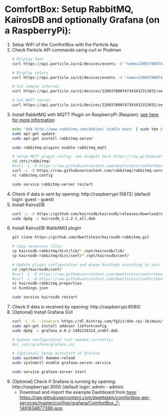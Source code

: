 # ComfortBox: Setup RabbitMQ, KairosDB and optionally Grafana (on a RaspberryPi):

1. Setup WiFi of the ComfortBox with the Particle App
2. Check Particle API commands using curl or Postman
    ```bash
    # Display text
    curl https://api.particle.io/v1/devices/events -d "name=220037000f47343432313031/display" -d "data=HelloWorld!" -d "private=false" -d "ttl=60" -d "access_token=enter_Particle_token_here"

    # Display colors
    curl https://api.particle.io/v1/devices/events -d "name=220037000f47343432313031/led" -d "data=/////wAAAP8AAAD/AAAAAAAAAAAAAAAAAAAAAAAAAAAAAAAAAAAAAAAAAAAAAAAAAAAAAAAAAAAAAAAAAAAAAAAAAAAAAAAA" -d "private=false" -d "ttl=60" -d "access_token=enter_Particle_token_here"

    # Set sample interval
    curl https://api.particle.io/v1/devices/220037000f47343432313031/set_interval -d "arg=5000" -d "access_token=enter_Particle_token_here"

    # Set MQTT server
    curl https://api.particle.io/v1/devices/220037000f47343432313031/set_host -d "arg=192.168.1.116:1883" -d "access_token=enter_Particle_token_here"
    ```
3. Install RabbitMQ with MQTT Plugin on RaspberryPi (Raspian): [see here for more information](https://www.rabbitmq.com/install-debian.html)
    ```bash
    echo 'deb http://www.rabbitmq.com/debian/ stable main' | sudo tee /etc/apt/sources.list.d/rabbitmq.list
    sudo apt-get update
    sudo apt-get install rabbitmq-server

    sudo rabbitmq-plugins enable rabbitmq_mqtt

    # Setup MQTT plugin config: see example here https://raw.githubusercontent.com/rabbitmq/rabbitmq-server/stable/docs/rabbitmq.config.example
    cd /etc/rabbitmq/
    #curl -L -O https://raw.githubusercontent.com/dwettstein/comfortbox-api-services/master/configs/rabbitmq/rabbitmq.config
    curl -L -O https://raw.githubusercontent.com/rabbitmq/rabbitmq-server/stable/docs/rabbitmq.config.example > rabbitmq.config
    vi rabbitmq.config

    sudo service rabbitmq-server restart
    ```
4. Check if data is sent by opening: http://raspberrypi:15672/ (default login: guest - guest)
5. Install KairosDB
    ```bash
    curl -L -O https://github.com/kairosdb/kairosdb/releases/download/v1.1.2/kairosdb_1.1.2-1_all.deb
    sudo dpkg -i kairosdb_1.1.2-1_all.deb
    ```
6. Install KairosDB-RabbitMQ plugin
    ```bash
    git clone https://github.com/dwettstein/kairosdb-rabbitmq.git

    # Copy necessary files
    cp kairosdb-rabbitmq/dist/lib/* /opt/kairosdb/lib/
    cp kairosdb-rabbitmq/dist/conf/* /opt/kairosdb/conf/

    # Update plugin configuration and queue bindings according to your RabbitMQ setup
    cd /opt/kairosdb/conf/
    #curl -L -O https://raw.githubusercontent.com/dwettstein/comfortbox-api-services/master/configs/kairosdb-rabbitmq/kairosdb-rabbitmq.properties
    #curl -L -O https://raw.githubusercontent.com/dwettstein/comfortbox-api-services/master/configs/kairosdb-rabbitmq/bindings.json
    vi kairosdb-rabbitmq.properties
    vi bindings.json

    sudo service kairosdb restart
    ```
7. Check if data is received by opening: http://raspberrypi:8080/
8. [Optional] Install Grafana GUI
    ```bash
    curl -L -O --insecure https://dl.bintray.com/fg2it/deb-rpi-1b/main/g/grafana_4.0.2-1481228314_armhf.deb
    sudo apt-get install adduser libfontconfig
    sudo dpkg -i grafana_4.0.2-1481228314_armhf.deb

    # Update configuration (not needed currently)
    #vi /etc/grafana/grafana.ini

    # [Optional] Setup autostart of Grafana
    sudo systemctl daemon-reload
    sudo systemctl enable grafana-server.service

    sudo service grafana-server start
    ```
9. [Optional] Check if Grafana is running by opening: http://raspberrypi:3000 (default login: admin - admin)
    - Download and import the example Dashboard from [here](https://github.com/dwettstein/comfortbox-api-services/raw/master/configs/grafana/ComfortBox_7-1481634877386.json): https://raw.githubusercontent.com/dwettstein/comfortbox-api-services/master/configs/grafana/ComfortBox_7-1481634877386.json
